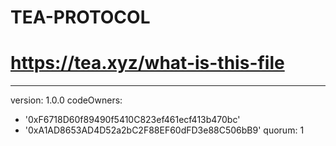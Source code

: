 # TEA-PROTOCOL
# https://tea.xyz/what-is-this-file
---
version: 1.0.0
codeOwners:
  - '0xF6718D60f89490f5410C823ef461ecf413b470bc'
  - '0xA1AD8653AD4D52a2bC2F88EF60dFD3e88C506bB9'
quorum: 1
